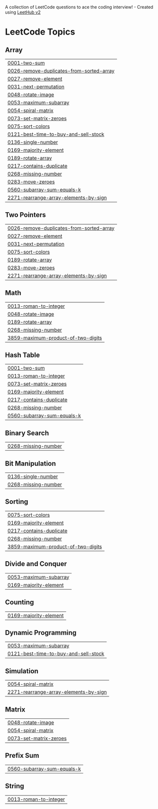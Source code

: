 A collection of LeetCode questions to ace the coding interview! - Created using [LeetHub v2](https://github.com/arunbhardwaj/LeetHub-2.0)
<!---LeetCode Topics Start-->
# LeetCode Topics
## Array
|  |
| ------- |
| [0001-two-sum](https://github.com/Siddhant-0207/Leetcode-DSA-Problems/tree/master/0001-two-sum) |
| [0026-remove-duplicates-from-sorted-array](https://github.com/Siddhant-0207/Leetcode-DSA-Problems/tree/master/0026-remove-duplicates-from-sorted-array) |
| [0027-remove-element](https://github.com/Siddhant-0207/Leetcode-DSA-Problems/tree/master/0027-remove-element) |
| [0031-next-permutation](https://github.com/Siddhant-0207/Leetcode-DSA-Problems/tree/master/0031-next-permutation) |
| [0048-rotate-image](https://github.com/Siddhant-0207/Leetcode-DSA-Problems/tree/master/0048-rotate-image) |
| [0053-maximum-subarray](https://github.com/Siddhant-0207/Leetcode-DSA-Problems/tree/master/0053-maximum-subarray) |
| [0054-spiral-matrix](https://github.com/Siddhant-0207/Leetcode-DSA-Problems/tree/master/0054-spiral-matrix) |
| [0073-set-matrix-zeroes](https://github.com/Siddhant-0207/Leetcode-DSA-Problems/tree/master/0073-set-matrix-zeroes) |
| [0075-sort-colors](https://github.com/Siddhant-0207/Leetcode-DSA-Problems/tree/master/0075-sort-colors) |
| [0121-best-time-to-buy-and-sell-stock](https://github.com/Siddhant-0207/Leetcode-DSA-Problems/tree/master/0121-best-time-to-buy-and-sell-stock) |
| [0136-single-number](https://github.com/Siddhant-0207/Leetcode-DSA-Problems/tree/master/0136-single-number) |
| [0169-majority-element](https://github.com/Siddhant-0207/Leetcode-DSA-Problems/tree/master/0169-majority-element) |
| [0189-rotate-array](https://github.com/Siddhant-0207/Leetcode-DSA-Problems/tree/master/0189-rotate-array) |
| [0217-contains-duplicate](https://github.com/Siddhant-0207/Leetcode-DSA-Problems/tree/master/0217-contains-duplicate) |
| [0268-missing-number](https://github.com/Siddhant-0207/Leetcode-DSA-Problems/tree/master/0268-missing-number) |
| [0283-move-zeroes](https://github.com/Siddhant-0207/Leetcode-DSA-Problems/tree/master/0283-move-zeroes) |
| [0560-subarray-sum-equals-k](https://github.com/Siddhant-0207/Leetcode-DSA-Problems/tree/master/0560-subarray-sum-equals-k) |
| [2271-rearrange-array-elements-by-sign](https://github.com/Siddhant-0207/Leetcode-DSA-Problems/tree/master/2271-rearrange-array-elements-by-sign) |
## Two Pointers
|  |
| ------- |
| [0026-remove-duplicates-from-sorted-array](https://github.com/Siddhant-0207/Leetcode-DSA-Problems/tree/master/0026-remove-duplicates-from-sorted-array) |
| [0027-remove-element](https://github.com/Siddhant-0207/Leetcode-DSA-Problems/tree/master/0027-remove-element) |
| [0031-next-permutation](https://github.com/Siddhant-0207/Leetcode-DSA-Problems/tree/master/0031-next-permutation) |
| [0075-sort-colors](https://github.com/Siddhant-0207/Leetcode-DSA-Problems/tree/master/0075-sort-colors) |
| [0189-rotate-array](https://github.com/Siddhant-0207/Leetcode-DSA-Problems/tree/master/0189-rotate-array) |
| [0283-move-zeroes](https://github.com/Siddhant-0207/Leetcode-DSA-Problems/tree/master/0283-move-zeroes) |
| [2271-rearrange-array-elements-by-sign](https://github.com/Siddhant-0207/Leetcode-DSA-Problems/tree/master/2271-rearrange-array-elements-by-sign) |
## Math
|  |
| ------- |
| [0013-roman-to-integer](https://github.com/Siddhant-0207/Leetcode-DSA-Problems/tree/master/0013-roman-to-integer) |
| [0048-rotate-image](https://github.com/Siddhant-0207/Leetcode-DSA-Problems/tree/master/0048-rotate-image) |
| [0189-rotate-array](https://github.com/Siddhant-0207/Leetcode-DSA-Problems/tree/master/0189-rotate-array) |
| [0268-missing-number](https://github.com/Siddhant-0207/Leetcode-DSA-Problems/tree/master/0268-missing-number) |
| [3859-maximum-product-of-two-digits](https://github.com/Siddhant-0207/Leetcode-DSA-Problems/tree/master/3859-maximum-product-of-two-digits) |
## Hash Table
|  |
| ------- |
| [0001-two-sum](https://github.com/Siddhant-0207/Leetcode-DSA-Problems/tree/master/0001-two-sum) |
| [0013-roman-to-integer](https://github.com/Siddhant-0207/Leetcode-DSA-Problems/tree/master/0013-roman-to-integer) |
| [0073-set-matrix-zeroes](https://github.com/Siddhant-0207/Leetcode-DSA-Problems/tree/master/0073-set-matrix-zeroes) |
| [0169-majority-element](https://github.com/Siddhant-0207/Leetcode-DSA-Problems/tree/master/0169-majority-element) |
| [0217-contains-duplicate](https://github.com/Siddhant-0207/Leetcode-DSA-Problems/tree/master/0217-contains-duplicate) |
| [0268-missing-number](https://github.com/Siddhant-0207/Leetcode-DSA-Problems/tree/master/0268-missing-number) |
| [0560-subarray-sum-equals-k](https://github.com/Siddhant-0207/Leetcode-DSA-Problems/tree/master/0560-subarray-sum-equals-k) |
## Binary Search
|  |
| ------- |
| [0268-missing-number](https://github.com/Siddhant-0207/Leetcode-DSA-Problems/tree/master/0268-missing-number) |
## Bit Manipulation
|  |
| ------- |
| [0136-single-number](https://github.com/Siddhant-0207/Leetcode-DSA-Problems/tree/master/0136-single-number) |
| [0268-missing-number](https://github.com/Siddhant-0207/Leetcode-DSA-Problems/tree/master/0268-missing-number) |
## Sorting
|  |
| ------- |
| [0075-sort-colors](https://github.com/Siddhant-0207/Leetcode-DSA-Problems/tree/master/0075-sort-colors) |
| [0169-majority-element](https://github.com/Siddhant-0207/Leetcode-DSA-Problems/tree/master/0169-majority-element) |
| [0217-contains-duplicate](https://github.com/Siddhant-0207/Leetcode-DSA-Problems/tree/master/0217-contains-duplicate) |
| [0268-missing-number](https://github.com/Siddhant-0207/Leetcode-DSA-Problems/tree/master/0268-missing-number) |
| [3859-maximum-product-of-two-digits](https://github.com/Siddhant-0207/Leetcode-DSA-Problems/tree/master/3859-maximum-product-of-two-digits) |
## Divide and Conquer
|  |
| ------- |
| [0053-maximum-subarray](https://github.com/Siddhant-0207/Leetcode-DSA-Problems/tree/master/0053-maximum-subarray) |
| [0169-majority-element](https://github.com/Siddhant-0207/Leetcode-DSA-Problems/tree/master/0169-majority-element) |
## Counting
|  |
| ------- |
| [0169-majority-element](https://github.com/Siddhant-0207/Leetcode-DSA-Problems/tree/master/0169-majority-element) |
## Dynamic Programming
|  |
| ------- |
| [0053-maximum-subarray](https://github.com/Siddhant-0207/Leetcode-DSA-Problems/tree/master/0053-maximum-subarray) |
| [0121-best-time-to-buy-and-sell-stock](https://github.com/Siddhant-0207/Leetcode-DSA-Problems/tree/master/0121-best-time-to-buy-and-sell-stock) |
## Simulation
|  |
| ------- |
| [0054-spiral-matrix](https://github.com/Siddhant-0207/Leetcode-DSA-Problems/tree/master/0054-spiral-matrix) |
| [2271-rearrange-array-elements-by-sign](https://github.com/Siddhant-0207/Leetcode-DSA-Problems/tree/master/2271-rearrange-array-elements-by-sign) |
## Matrix
|  |
| ------- |
| [0048-rotate-image](https://github.com/Siddhant-0207/Leetcode-DSA-Problems/tree/master/0048-rotate-image) |
| [0054-spiral-matrix](https://github.com/Siddhant-0207/Leetcode-DSA-Problems/tree/master/0054-spiral-matrix) |
| [0073-set-matrix-zeroes](https://github.com/Siddhant-0207/Leetcode-DSA-Problems/tree/master/0073-set-matrix-zeroes) |
## Prefix Sum
|  |
| ------- |
| [0560-subarray-sum-equals-k](https://github.com/Siddhant-0207/Leetcode-DSA-Problems/tree/master/0560-subarray-sum-equals-k) |
## String
|  |
| ------- |
| [0013-roman-to-integer](https://github.com/Siddhant-0207/Leetcode-DSA-Problems/tree/master/0013-roman-to-integer) |
<!---LeetCode Topics End-->